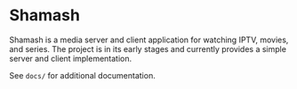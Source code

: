 # Shamash

Shamash is a media server and client application for watching IPTV,
movies, and series. The project is in its early stages and currently
provides a simple server and client implementation.

See `docs/` for additional documentation.
